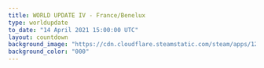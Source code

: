```yaml
---
title: WORLD UPDATE IV - France/Benelux
type: worldupdate
to_date: "14 April 2021 15:00:00 UTC"
layout: countdown
background_image: "https://cdn.cloudflare.steamstatic.com/steam/apps/1250410/ss_a2a3aa69d655252087ace6eac887382f1e0582fa.1920x1080.jpg?t=1623947484"
background_color: "000"
---
```

